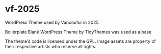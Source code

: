 # vf-2025

WordPress Theme used by Vancoufur in 2025.

Boilerplate Blank WordPress Theme by TidyThemes was used as a base.

The theme's code is licensed under the GPL.
Image assets are property of their respective artists who reserve all rights. 